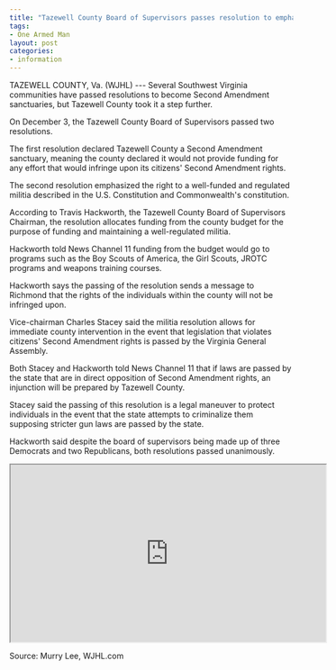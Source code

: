 ```yaml
---
title: "Tazewell County Board of Supervisors passes resolution to emphasize right to militia"
tags:
- One Armed Man
layout: post
categories:
- information
---
```


TAZEWELL COUNTY, Va. (WJHL) --- Several Southwest Virginia communities have passed resolutions to become Second Amendment sanctuaries, but Tazewell County took it a step further.

On December 3, the Tazewell County Board of Supervisors passed two resolutions.

The first resolution declared Tazewell County a Second Amendment sanctuary, meaning the county declared it would not provide funding for any effort that would infringe upon its citizens' Second Amendment rights.

The second resolution emphasized the right to a well-funded and regulated militia described in the U.S. Constitution and Commonwealth's constitution.

According to Travis Hackworth, the Tazewell County Board of Supervisors Chairman, the resolution allocates funding from the county budget for the purpose of funding and maintaining a well-regulated militia.

Hackworth told News Channel 11 funding from the budget would go to programs such as the Boy Scouts of America, the Girl Scouts, JROTC programs and weapons training courses.

Hackworth says the passing of the resolution sends a message to Richmond that the rights of the individuals within the county will not be infringed upon.

Vice-chairman Charles Stacey said the militia resolution allows for immediate county intervention in the event that legislation that violates citizens' Second Amendment rights is passed by the Virginia General Assembly.

Both Stacey and Hackworth told News Channel 11 that if laws are passed by the state that are in direct opposition of Second Amendment rights, an injunction will be prepared by Tazewell County.

Stacey said the passing of this resolution is a legal maneuver to protect individuals in the event that the state attempts to criminalize them supposing stricter gun laws are passed by the state.

Hackworth said despite the board of supervisors being made up of three Democrats and two Republicans, both resolutions passed unanimously.

<iframe width="560" height="315" src="https://www.youtube.com/embed/bGPaHXJlGT0" title="Tazewell County Board of Supervisors passes resolution to emphasize right to militia"></iframe>

Source: Murry Lee, WJHL.com
